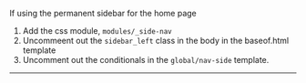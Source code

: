 If using the permanent sidebar for the home page

1) Add the css module, `modules/_side-nav`
2) Uncommeent out the `sidebar_left` class in the body in the baseof.html template
3) Uncomment out the conditionals in the `global/nav-side` template.
---

